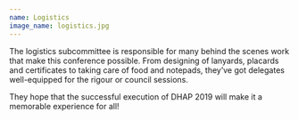 ```yaml
---
name: Logistics
image_name: logistics.jpg
---
```


The logistics subcommittee is responsible for many behind the scenes work that make this conference possible. From designing of lanyards, placards and certificates to taking care of food and notepads, they’ve got delegates well-equipped for the rigour or council sessions. 

They hope that the successful execution of DHAP 2019 will make it a memorable experience for all!